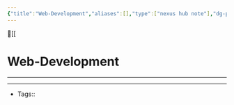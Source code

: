 ```yaml
---
{"title":"Web-Development","aliases":[],"type":["nexus hub note"],"dg-publish":true,"dg-hide":true,"publish":true,"tags":["hub-note","web-development"],"permalink":"/web-development/web-development/","hide":true,"dgPassFrontmatter":true,"created":"2023-08-09T20:31:48.854-07:00","updated":"2023-09-08T15:38:45.397-07:00"}
---
```



🔺[[

# Web-Development
---











---
- Tags:: 








